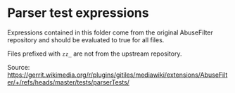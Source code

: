 # Parser test expressions

Expressions contained in this folder come from the original AbuseFilter repository and should be
evaluated to true for all files.

Files prefixed with `zz_` are not from the upstream repository.

Source: https://gerrit.wikimedia.org/r/plugins/gitiles/mediawiki/extensions/AbuseFilter/+/refs/heads/master/tests/parserTests/